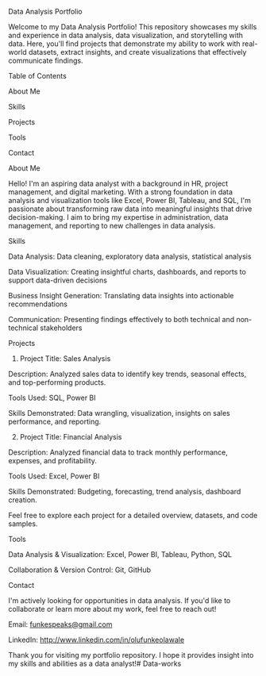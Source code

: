 Data Analysis Portfolio

Welcome to my Data Analysis Portfolio! This repository showcases my skills and experience in data analysis, data visualization, and storytelling with data. Here, you'll find projects that demonstrate my ability to work with real-world datasets, extract insights, and create visualizations that effectively communicate findings.

Table of Contents

About Me

Skills

Projects

Tools

Contact


About Me

Hello! I'm an aspiring data analyst with a background in HR, project management, and digital marketing. With a strong foundation in data analysis and visualization tools like Excel, Power BI, Tableau, and SQL, I'm passionate about transforming raw data into meaningful insights that drive decision-making. I aim to bring my expertise in administration, data management, and reporting to new challenges in data analysis.

Skills

Data Analysis: Data cleaning, exploratory data analysis, statistical analysis

Data Visualization: Creating insightful charts, dashboards, and reports to support data-driven decisions


Business Insight Generation: Translating data insights into actionable recommendations

Communication: Presenting findings effectively to both technical and non-technical stakeholders


Projects

1. Project Title: Sales Analysis

Description: Analyzed sales data to identify key trends, seasonal effects, and top-performing products.

Tools Used: SQL, Power BI

Skills Demonstrated: Data wrangling, visualization, insights on sales performance, and reporting.


2. Project Title: Financial Analysis

Description: Analyzed financial data to track monthly performance, expenses, and profitability.

Tools Used: Excel, Power BI

Skills Demonstrated: Budgeting, forecasting, trend analysis, dashboard creation.


Feel free to explore each project for a detailed overview, datasets, and code samples.

Tools

Data Analysis & Visualization: Excel, Power BI, Tableau, Python, SQL



Collaboration & Version Control: Git, GitHub


Contact

I'm actively looking for opportunities in data analysis. If you'd like to collaborate or learn more about my work, feel free to reach out!

Email: funkespeaks@gmail.com 

LinkedIn: http://www.linkedin.com/in/olufunkeolawale


Thank you for visiting my portfolio repository. I hope it provides insight into my skills and abilities as a data analyst!# Data-works
